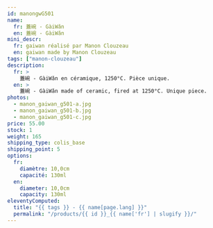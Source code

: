 ```yaml
---
id: manongwG501
name:
  fr: 蓋碗 - GàiWǎn
  en: 蓋碗 - GàiWǎn
mini_descr:
  fr: gaiwan réalisé par Manon Clouzeau
  en: gaiwan made by Manon Clouzeau
tags: ["manon-clouzeau"]
description:
  fr: >
    蓋碗 - GàiWǎn en céramique, 1250°C. Pièce unique.
  en: >
    蓋碗 - GàiWǎn made of ceramic, fired at 1250°C. Unique piece.
photos:
  - manon_gaiwan_g501-a.jpg
  - manon_gaiwan_g501-b.jpg
  - manon_gaiwan_g501-c.jpg
price: 55.00
stock: 1
weight: 165
shipping_type: colis_base
shipping_point: 5
options:
  fr:
    diamètre: 10,0cm
    capacité: 130ml
  en:
    diameter: 10,0cm
    capacity: 130ml
eleventyComputed:
  title: "{{ tags }} - {{ name[page.lang] }}"
  permalink: "/products/{{ id }}_{{ name['fr'] | slugify }}/"
---
```

